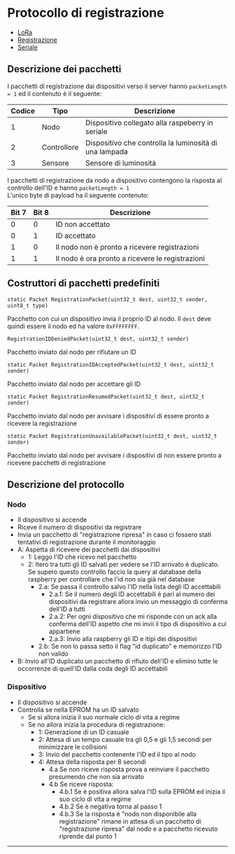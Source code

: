 Protocollo di registrazione
===========================

* [LoRa](LoRaProtocol_documentation.html)
* [Registrazione](Registrazione.html)
* [Seriale](SerialProtocol.html)

Descrizione dei pacchetti
-------------------------

I pacchetti di registrazione dai dispositivi verso il server hanno `packetLength = 1`
ed il contenuto è il seguente:


| Codice | Tipo | Descrizione |
|------|--------|-----|
|  1   |  Nodo  | Dispositivo collegato alla raspeberry in seriale |
|  2   |  Controllore | Dispositivo che controlla la luminosità di una lampada |
|  3   |  Sensore | Sensore di luminosità |


I pacchetti di registrazione da nodo a dispositivo contengono la
risposta al controllo dell'ID e hanno `packetLength = 1`\
L'unico byte di payload ha il seguente contenuto:

| Bit 7 | Bit 8 | Descrizione |
|-------|-------|-------------|
| 0 | 0 | ID non accettato|
| 0 | 1 | ID accettato |
| 1 | 0 | Il nodo non è pronto a ricevere registrazioni |
| 1 | 1 | Il nodo è ora pronto a ricevere le registrazioni |

Costruttori di pacchetti predefiniti
------------------------------------

`static Packet RegistrationPacket(uint32_t dest, uint32_t sender, uint8_t type)`

Pacchetto con cui un dispositivo invia il proprio ID al nodo. Il `dest`
deve quindi essere il nodo ed ha valore `0xFFFFFFFF`.

`RegistrationIDDeniedPacket(uint32_t dest, uint32_t sender)`

Pacchetto inviato dal nodo per rifiutare un ID

`static Packet RegistrationIDAcceptedPacket(uint32_t dest, uint32_t sender)`

Pacchetto inviato dal nodo per accettare gli ID

`static Packet RegistrationResumedPacket(uint32_t dest, uint32_t sender)`

Pacchetto inviato dal nodo per avvisare i dispositivi di essere pronto a
ricevere la registrazione

`static Packet RegistrationUnavailablePacket(uint32_t dest, uint32_t sender)`

Pacchetto inviato dal nodo per avvisare i dispositivi di non essere
pronto a ricevere pacchetti di registrazione



Descrizione del protocollo
--------------------------

### Nodo

-   Il dispositivo si accende
-   Riceve il numero di dispositivi da registrare
-   Invia un pacchetto di "registrazione ripresa" in caso ci fossero
    stati tentativi di registrazione durante il monitoraggio
-   A: Aspetta di ricevere dei pacchetti dai dispositivi
    -   1: Leggo l'ID che ricevo nel pacchetto
    -   2: Itero tra tutti gli ID salvati per vedere se l'ID arrivato è duplicato. Se supero questo controllo faccio la query al database della raspberry per controllare che l'id non sia già nel database
        -   2.a: Se passa il controllo salvo l'ID nella lista degli ID accettabili
            -   2.a.1: Se il numero degli ID accettabili è pari al numero dei dispositivi da registrare allora invio un messaggio di conferma dell'ID a tutti
            -   2.a.2: Per ogni dispositivo che mi risponde con un ack alla conferma dell'ID aspetto che mi invii il tipo di dispositivo a cui appartiene
            -   2.a.3: Invio alla raspberry gli ID e itipi dei dispositivi
        -   2.b: Se non lo passa setto il flag "id duplicato" e memorizzo l'ID
            non valido
-   B: Invio all'ID duplicato un pacchetto di rifiuto dell'ID e elimino
    tutte le occorrenze di quell'ID dalla coda degli ID accettabili

### Dispositivo

-   Il dispositivo si accende
-   Controlla se nella EPROM ha un ID salvato
    -   Se si allora inizia il suo normale ciclo di vita a regime
    -   Se no allora inizia la procedura di registrazione:
        -   1: Generazione di un ID casuale
        -   2: Attesa di un tempo casuale tra gli 0,5 e gli 1,5 secondi
            per minimizzare le collisioni
        -   3: Invio del pacchetto contenente l'ID ed il tipo al nodo
        -   4: Attesa della risposta per 8 secondi
            -   4.a Se non riceve risposta prova a reinviare il
                pacchetto presumendo che non sia arrivato    
            -   4.b Se riceve risposta:
                -   4.b.1 Se è positiva allora salva l'ID sulla EPROM ed inizia il suo ciclo di vita a regime
                -   4.b.2 Se è negativa torna al passo 1
                -   4.b.3 Se la risposta è "nodo non disponibile alla
                    registrazione" rimane in attesa di un pacchetto di
                    "registrazione ripresa" dal nodo e a pacchetto
                    ricevuto riprende dal punto 1

------------------------------------------------------------------------
